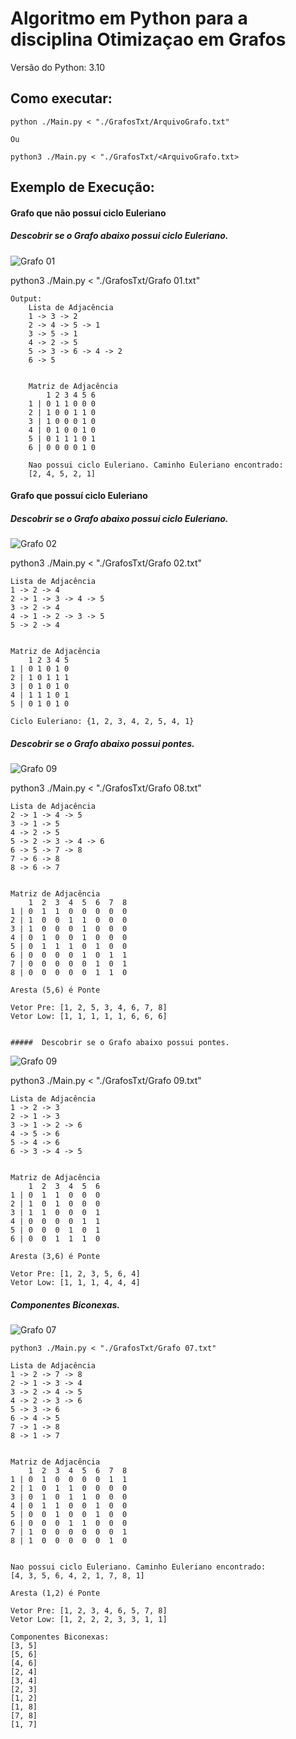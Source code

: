 # Algoritmo em Python para a disciplina Otimizaçao em Grafos
Versão do Python: 3.10

## Como executar:
    
    python ./Main.py < "./GrafosTxt/ArquivoGrafo.txt"

    Ou
    
    python3 ./Main.py < "./GrafosTxt/<ArquivoGrafo.txt>

## Exemplo de Execução:
#### Grafo que não possuí ciclo Euleriano
#####  Descobrir se o Grafo abaixo possui ciclo Euleriano.
![Grafo 01](./GrafosPnG/Grafo%2001.png "Grafo 01")
    
    
 python3 ./Main.py < "./GrafosTxt/Grafo 01.txt"
    
    Output:
        Lista de Adjacência
        1 -> 3 -> 2
        2 -> 4 -> 5 -> 1
        3 -> 5 -> 1
        4 -> 2 -> 5
        5 -> 3 -> 6 -> 4 -> 2
        6 -> 5


        Matriz de Adjacência
            1 2 3 4 5 6
        1 | 0 1 1 0 0 0
        2 | 1 0 0 1 1 0
        3 | 1 0 0 0 1 0
        4 | 0 1 0 0 1 0
        5 | 0 1 1 1 0 1
        6 | 0 0 0 0 1 0

        Nao possui ciclo Euleriano. Caminho Euleriano encontrado:
        [2, 4, 5, 2, 1]

#### Grafo que possuí ciclo Euleriano
#####  Descobrir se o Grafo abaixo possui ciclo Euleriano.

![Grafo 02](./GrafosPnG/Grafo%2002.png "Grafo 02")

python3 ./Main.py < "./GrafosTxt/Grafo 02.txt"

    Lista de Adjacência
    1 -> 2 -> 4
    2 -> 1 -> 3 -> 4 -> 5
    3 -> 2 -> 4
    4 -> 1 -> 2 -> 3 -> 5
    5 -> 2 -> 4


    Matriz de Adjacência
        1 2 3 4 5
    1 | 0 1 0 1 0
    2 | 1 0 1 1 1
    3 | 0 1 0 1 0
    4 | 1 1 1 0 1
    5 | 0 1 0 1 0

    Ciclo Euleriano: {1, 2, 3, 4, 2, 5, 4, 1}

#####  Descobrir se o Grafo abaixo possui pontes.
![Grafo 09](./GrafosPnG/Grafo%2008.png "Grafo 02")

python3 ./Main.py < "./GrafosTxt/Grafo 08.txt"

    Lista de Adjacência
    2 -> 1 -> 4 -> 5
    3 -> 1 -> 5
    4 -> 2 -> 5
    5 -> 2 -> 3 -> 4 -> 6
    6 -> 5 -> 7 -> 8
    7 -> 6 -> 8
    8 -> 6 -> 7


    Matriz de Adjacência
        1  2  3  4  5  6  7  8
    1 | 0  1  1  0  0  0  0  0
    2 | 1  0  0  1  1  0  0  0
    3 | 1  0  0  0  1  0  0  0
    4 | 0  1  0  0  1  0  0  0
    5 | 0  1  1  1  0  1  0  0
    6 | 0  0  0  0  1  0  1  1
    7 | 0  0  0  0  0  1  0  1
    8 | 0  0  0  0  0  1  1  0

    Aresta (5,6) é Ponte

    Vetor Pre: [1, 2, 5, 3, 4, 6, 7, 8]
    Vetor Low: [1, 1, 1, 1, 1, 6, 6, 6]


    #####  Descobrir se o Grafo abaixo possui pontes.
![Grafo 09](./GrafosPnG/Grafo%2009.png "Grafo 02")

python3 ./Main.py < "./GrafosTxt/Grafo 09.txt"


    Lista de Adjacência
    1 -> 2 -> 3
    2 -> 1 -> 3
    3 -> 1 -> 2 -> 6
    4 -> 5 -> 6
    5 -> 4 -> 6
    6 -> 3 -> 4 -> 5


    Matriz de Adjacência
        1  2  3  4  5  6
    1 | 0  1  1  0  0  0
    2 | 1  0  1  0  0  0
    3 | 1  1  0  0  0  1
    4 | 0  0  0  0  1  1
    5 | 0  0  0  1  0  1
    6 | 0  0  1  1  1  0

    Aresta (3,6) é Ponte

    Vetor Pre: [1, 2, 3, 5, 6, 4]
    Vetor Low: [1, 1, 1, 4, 4, 4]

#####  Componentes Biconexas.
![Grafo 07](./GrafosPnG/Grafo%2007.png "Grafo 07")

    python3 ./Main.py < "./GrafosTxt/Grafo 07.txt"

    Lista de Adjacência
    1 -> 2 -> 7 -> 8
    2 -> 1 -> 3 -> 4
    3 -> 2 -> 4 -> 5
    4 -> 2 -> 3 -> 6
    5 -> 3 -> 6
    6 -> 4 -> 5
    7 -> 1 -> 8
    8 -> 1 -> 7


    Matriz de Adjacência
        1  2  3  4  5  6  7  8
    1 | 0  1  0  0  0  0  1  1
    2 | 1  0  1  1  0  0  0  0
    3 | 0  1  0  1  1  0  0  0
    4 | 0  1  1  0  0  1  0  0
    5 | 0  0  1  0  0  1  0  0
    6 | 0  0  0  1  1  0  0  0
    7 | 1  0  0  0  0  0  0  1
    8 | 1  0  0  0  0  0  1  0


    Nao possui ciclo Euleriano. Caminho Euleriano encontrado:
    [4, 3, 5, 6, 4, 2, 1, 7, 8, 1]

    Aresta (1,2) é Ponte

    Vetor Pre: [1, 2, 3, 4, 6, 5, 7, 8]
    Vetor Low: [1, 2, 2, 2, 3, 3, 1, 1]

    Componentes Biconexas:
    [3, 5]
    [5, 6]
    [4, 6]
    [2, 4]
    [3, 4]
    [2, 3]
    [1, 2]
    [1, 8]
    [7, 8]
    [1, 7]